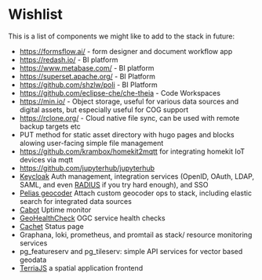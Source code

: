 # Wishlist

This is a list of components we might like to add to the stack in future:

* https://formsflow.ai/ - form designer and document workflow app
* https://redash.io/ - BI platform
* https://www.metabase.com/ - BI platform
* https://superset.apache.org/ - BI Platform
* https://github.com/shzlw/poli - BI Platform
* https://github.com/eclipse-che/che-theia - Code Workspaces
* https://min.io/ - Object storage, useful for various data sources and digital assets, but especially useful for COG support
* https://rclone.org/ - Cloud native file sync, can be used with remote backup targets etc
* PUT method for static asset directory with hugo pages and blocks alowing user-facing simple file management
* https://github.com/krambox/homekit2mqtt for integrating homekit IoT devices via mqtt
* https://github.com/jupyterhub/jupyterhub
* [Keycloak](https://www.keycloak.org/) Auth management, integration services (OpenID, OAuth, LDAP, SAML, and even [RADIUS](https://github.com/vzakharchenko/keycloak-radius-plugin) if you try hard enough), and SSO
* [Pelias geocoder](https://www.pelias.io/) Attach custom geocoder ops to stack, including elastic search for integrated data sources
* [Cabot](https://github.com/arachnys/cabot) Uptime monitor
* [GeoHealthCheck](https://geohealthcheck.org/) OGC service health checks
* [Cachet](https://github.com/CachetHQ/Cachet) Status page
* Graphana, loki, prometheus, and promtail as stack/ resource monitoring services
* pg_featureserv and pg_tileserv: simple API services for vector based geodata
* [TerriaJS](https://terria.io/) a spatial application frontend
